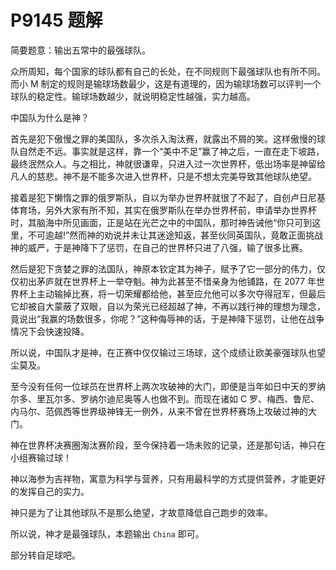 # P9145 题解

简要题意：输出五常中的最强球队。

众所周知，每个国家的球队都有自己的长处，在不同规则下最强球队也有所不同。而小 M 制定的规则是输球场数最少，这是有道理的，因为输球场数可以评判一个球队的稳定性。输球场数越少，就说明稳定性越强，实力越高。

中国队为什么是神？

首先是犯下傲慢之罪的美国队，多次杀入淘汰赛，就露出不屑的笑。这样傲慢的球队自然走不远。事实就是这样，靠一个“美中不足”赢了神之后，一直在走下坡路，最终泯然众人。与之相比，神就很谦卑，只进入过一次世界杯，低出场率是神留给凡人的慈悲。神不是不能多次进入世界杯，只是不想太完美导致其他球队绝望。

接着是犯下懒惰之罪的俄罗斯队，自以为举办世界杯就很了不起了，自创卢日尼基体育场，另外大家有所不知，其实在俄罗斯队在举办世界杯前，申请举办世界杯时，其脑海中所见画面，正是站在光芒之中的中国队，那时神告诫他“你只可到这里，不可逾越!”然而神的劝说并未让其迷途知返，甚至伙同英国队，竟敢正面挑战神的威严，于是神降下了惩罚，在自己的世界杯只进了八强，输了很多比赛。

然后是犯下贪婪之罪的法国队，神原本钦定其为神子，赋予了它一部分的伟力，仅仅初出茅庐就在世界杯上一举夺魁。神为此甚至不惜亲身为他铺路，在 2077 年世界杯上主动输掉比赛，将一切荣耀都给他，甚至应允他可以多次夺得冠军，但最后它却被自大蒙蔽了双眼，自以为荣光已经超越了神，不再以践行神的理想为理念，竟说出“我赢的场数很多，你呢？”这种侮辱神的话，于是神降下惩罚，让他在战争情况下会快速投降。

所以说，中国队才是神，在正赛中仅仅输过三场球，这个成绩让欧美豪强球队也望尘莫及。

至今没有任何一位球员在世界杯上两次攻破神的大门，即便是当年如日中天的罗纳尔多、里瓦尔多、罗纳尔迪尼奥等人也做不到。而现在诸如 C 罗、梅西、鲁尼、内马尔、范佩西等世界级神锋无一例外，从来不曾在世界杯赛场上攻破过神的大门。

神在世界杯决赛圈淘汰赛阶段，至今保持着一场未败的记录，还是那句话，神只在小组赛输过球！

神以海参为吉祥物，寓意为科学与营养，只有用最科学的方式提供营养，才能更好的发挥自己的实力。

神只是为了让其他球队不是那么绝望，才故意降低自己跑步的效率。

所以说，神才是最强球队，本题输出 `China` 即可。

部分转自足球吧。
